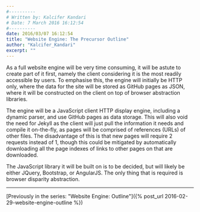 ```yaml
---
#----------
# Written by: Kalcifer Kandari
# Date: 7 March 2016 16:12:54
#----------
date: 2016/03/07 16:12:54
title: "Website Engine: The Precursor Outline"
author: "Kalcifer_Kandari"
excerpt: ""
---
```


As a full website engine will be very time consuming, it will be astute to create part of it first, namely the client considering it is the most readily accessible by users. To emphasise this, the engine will initially be HTTP only, where the data for the site will be stored as GitHub pages as JSON, where it will be constructed on the client on top of browser abstraction libraries.

The engine will be a JavaScript client HTTP display engine, including a dynamic parser, and use GitHub pages as data storage. This will also void the need for Jekyll as the client will just pull the information it needs and compile it on-the-fly, as pages will be comprised of references (URLs) of other files. The disadvantage of this is that new pages will require 2 requests instead of 1, though this could be mitigated by automatically downloading all the page indexes of links to other pages on that are downloaded.

The JavaScript library it will be built on is to be decided, but will likely be either JQuery, Bootstrap, or AngularJS. The only thing that is required is browser disparity abstraction.

---

[Previously in the series: "Website Engine: Outline"]({% post_url 2016-02-29-website-engine-outline %})